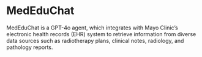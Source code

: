 # MedEduChat
MedEduChat is a GPT-4o agent, which integrates with Mayo Clinic’s electronic health records (EHR) system to retrieve information from diverse data sources such as radiotherapy plans, clinical notes, radiology, and pathology reports.
